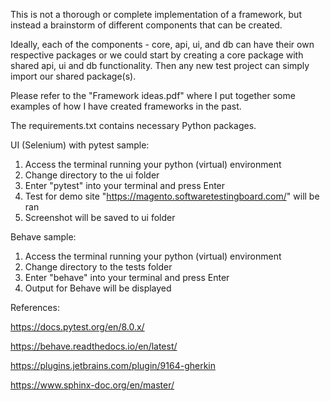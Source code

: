 This is not a thorough or complete implementation of a framework, but instead a brainstorm of different components that 
can be created. 

Ideally, each of the components - core, api, ui, and db can have their own respective packages or we could start by 
creating a core package with shared api, ui and db functionality. Then any new test project can simply import our shared
package(s).

Please refer to the "Framework ideas.pdf" where I put together some examples of how I have created frameworks in the past.

The requirements.txt contains necessary Python packages.

UI (Selenium) with pytest sample:

1. Access the terminal running your python (virtual) environment
2. Change directory to the ui folder
3. Enter "pytest" into your terminal and press Enter
4. Test for demo site "https://magento.softwaretestingboard.com/" will be ran
5. Screenshot will be saved to ui folder

Behave sample:
1. Access the terminal running your python (virtual) environment
2. Change directory to the tests folder
3. Enter "behave" into your terminal and press Enter
4. Output for Behave will be displayed


References:

https://docs.pytest.org/en/8.0.x/

https://behave.readthedocs.io/en/latest/

https://plugins.jetbrains.com/plugin/9164-gherkin

https://www.sphinx-doc.org/en/master/